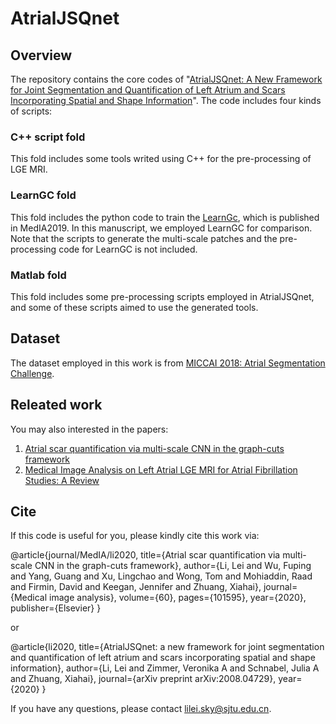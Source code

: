 # AtrialJSQnet

## Overview
The repository contains the core codes of "[AtrialJSQnet: A New Framework for Joint Segmentation and Quantification of Left Atrium and Scars Incorporating Spatial and Shape Information](https://arxiv.org/pdf/2008.04729.pdf)".
The code includes four kinds of scripts:
### C++ script fold
This fold includes some tools writed using C++ for the pre-processing of LGE MRI.
### LearnGC fold
This fold includes the python code to train the [LearnGc](https://www.sciencedirect.com/science/article/pii/S1361841519301355), which is published in MedIA2019.
In this manuscript, we employed LearnGC for comparison.
Note that the scripts to generate the multi-scale patches and the pre-processing code for LearnGC is not included.
### Matlab fold
This fold includes some pre-processing scripts employed in AtrialJSQnet, and some of these scripts aimed to use the generated tools.

## Dataset
The dataset employed in this work is from [MICCAI 2018: Atrial Segmentation Challenge](http://www.cardiacatlas.org/challenges/left-atrium-fibrosis-and-scar-segmentation-challenge/).

## Releated work
You may also interested in the papers:
1. [Atrial scar quantification via multi-scale CNN in the graph-cuts framework](https://www.sciencedirect.com/science/article/pii/S1361841519301355)
2. [Medical Image Analysis on Left Atrial LGE MRI for Atrial Fibrillation Studies: A Review](https://arxiv.org/pdf/2106.09862.pdf)


## Cite
If this code is useful for you, please kindly cite this work via:

@article{journal/MedIA/li2020,
  title={Atrial scar quantification via multi-scale CNN in the graph-cuts framework},
  author={Li, Lei and Wu, Fuping and Yang, Guang and Xu, Lingchao and Wong, Tom and Mohiaddin, Raad and Firmin, David and Keegan, Jennifer and Zhuang, Xiahai},
  journal={Medical image analysis},
  volume={60},
  pages={101595},
  year={2020},
  publisher={Elsevier}
}

or

@article{li2020,
  title={AtrialJSQnet: a new framework for joint segmentation and quantification of left atrium and scars incorporating spatial and shape information},
  author={Li, Lei and Zimmer, Veronika A and Schnabel, Julia A and Zhuang, Xiahai},
  journal={arXiv preprint arXiv:2008.04729},
  year={2020}
}


If you have any questions, please contact lilei.sky@sjtu.edu.cn.

